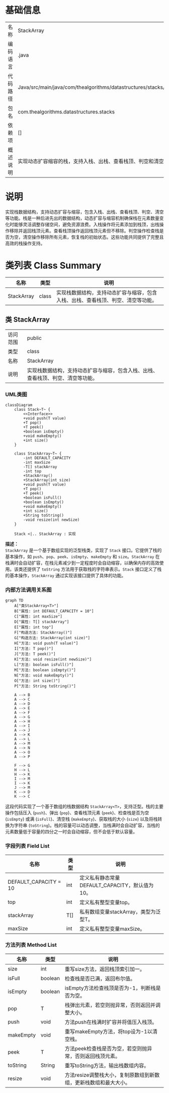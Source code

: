 # 基础信息

|      |      |
|------|------|
| 名称 | StackArray |
| 编码语言 | .java |
| 代码路径 | Java/src/main/java/com/thealgorithms/datastructures/stacks/StackArray.java |
| 包名 | com.thealgorithms.datastructures.stacks |
| 依赖项 | [] |
| 概述说明 | 实现动态扩容缩容的栈，支持入栈、出栈、查看栈顶、判空和清空操作。 |

# 说明

实现栈数据结构，支持动态扩容与缩容，包含入栈、出栈、查看栈顶、判空、清空等功能。栈是一种后进先出的数据结构，动态扩容与缩容机制确保栈在元素数量变化时能够灵活调整存储空间，避免资源浪费。入栈操作将元素添加到栈顶，出栈操作移除并返回栈顶元素。查看栈顶操作返回栈顶元素但不移除。判空操作检查栈是否为空，清空操作移除所有元素，恢复栈的初始状态。这些功能共同提供了完整且高效的栈操作支持。

# 类列表 Class Summary

| 名称   | 类型  | 说明 |
|-------|------|-------------|
| StackArray | class | 实现栈数据结构，支持动态扩容与缩容，包含入栈、出栈、查看栈顶、判空、清空等功能。 |



## 类 StackArray

|      |      |
|------|------|
| 访问范围 | public |
| 类型 | class |
| 名称 | StackArray |
| 说明 | 实现栈数据结构，支持动态扩容与缩容，包含入栈、出栈、查看栈顶、判空、清空等功能。 |


### UML类图

```mermaid
classDiagram
    class Stack~T~ {
        <<Interface>>
        +void push(T value)
        +T pop()
        +T peek()
        +boolean isEmpty()
        +void makeEmpty()
        +int size()
    }

    class StackArray~T~ {
        -int DEFAULT_CAPACITY
        -int maxSize
        -T[] stackArray
        -int top
        +StackArray()
        +StackArray(int size)
        +void push(T value)
        +T pop()
        +T peek()
        +boolean isFull()
        +boolean isEmpty()
        +void makeEmpty()
        +int size()
        +String toString()
        -void resize(int newSize)
    }

    Stack <|.. StackArray : 实现
```

**描述：**  
`StackArray` 是一个基于数组实现的泛型栈类，实现了 `Stack` 接口。它提供了栈的基本操作，如 `push`、`pop`、`peek`、`isEmpty`、`makeEmpty` 和 `size`。`StackArray` 在栈满时会自动扩容，在栈元素减少到一定程度时会自动缩容，以确保内存的高效使用。该类还提供了 `toString` 方法用于获取栈的字符串表示。`Stack` 接口定义了栈的基本操作，`StackArray` 通过实现该接口提供了具体的功能。


### 内部方法调用关系图

```mermaid
graph TD
    A["类StackArray<T>"]
    B["属性: int DEFAULT_CAPACITY = 10"]
    C["属性: int maxSize"]
    D["属性: T[] stackArray"]
    E["属性: int top"]
    F["构造方法: StackArray()"]
    G["构造方法: StackArray(int size)"]
    H["方法: void push(T value)"]
    I["方法: T pop()"]
    J["方法: T peek()"]
    K["方法: void resize(int newSize)"]
    L["方法: boolean isFull()"]
    M["方法: boolean isEmpty()"]
    N["方法: void makeEmpty()"]
    O["方法: int size()"]
    P["方法: String toString()"]

    A --> B
    A --> C
    A --> D
    A --> E
    A --> F
    A --> G
    A --> H
    A --> I
    A --> J
    A --> K
    A --> L
    A --> M
    A --> N
    A --> O
    A --> P

    F --> G
    H --> L
    H --> K
    I --> M
    I --> K
    J --> M
    K --> D
    K --> C
```

这段代码实现了一个基于数组的栈数据结构 `StackArray<T>`，支持泛型。栈的主要操作包括压入 (`push`)、弹出 (`pop`)、查看栈顶元素 (`peek`)、检查栈是否为空 (`isEmpty`) 或满 (`isFull`)、清空栈 (`makeEmpty`)、获取栈的大小 (`size`) 以及将栈转换为字符串 (`toString`)。栈的容量可以动态调整，当栈满时会自动扩容，当栈的元素数量低于容量的四分之一时会自动缩容，但不会低于默认容量。

### 字段列表 Field List

| 名称  | 类型  | 说明 |
|-------|-------|------|
| DEFAULT_CAPACITY = 10 | int | 定义私有静态常量DEFAULT_CAPACITY，默认值为10。 |
| top | int | 定义私有整型变量top。 |
| stackArray | T[] | 私有数组变量stackArray，类型为泛型T。 |
| maxSize | int | 定义私有整型变量maxSize。 |

### 方法列表 Method List

| 名称  | 类型  | 说明 |
|-------|-------|------|
| size | int | 重写size方法，返回栈顶索引加一。 |
| isFull | boolean | 检查栈是否已满，返回布尔值。 |
| isEmpty | boolean | isEmpty方法检查栈顶是否为-1，判断栈是否为空。 |
| pop | T | 栈弹出元素，若空则抛异常，否则返回并调整大小。 |
| push | void | 方法push在栈满时扩容并将值压入栈顶。 |
| makeEmpty | void | 重写makeEmpty方法，将top设为-1以清空栈。 |
| peek | T | 方法peek检查栈是否为空，若空则抛异常，否则返回栈顶元素。 |
| toString | String | 重写toString方法，输出栈数组内容。 |
| resize | void | 方法resize调整栈大小，复制原数组到新数组，更新栈数组和最大大小。 |




